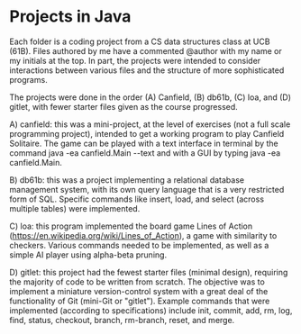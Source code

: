 # Projects in Java

Each folder is a coding project from a CS data structures class at UCB (61B). Files authored by me have a commented @author 
with my name or my initials at the top. In part, the projects were intended to consider interactions between various files and
the structure of more sophisticated programs.

The projects were done in the order (A) Canfield, (B) db61b, (C) loa, and (D) gitlet, with fewer starter files given as
the course progressed.

A) canfield: this was a mini-project, at the level of exercises (not a full scale programming project), intended to 
get a working program to play Canfield Solitaire. The game can be played with a text interface in terminal by 
the command java -ea canfield.Main --text and with a GUI by typing java -ea canfield.Main.

B) db61b: this was a project implementing a relational database management system, with its own query language that is 
a very restricted form of SQL. Specific commands like insert, load, and select (across multiple tables) were implemented. 

C) loa: this program implemented the board game Lines of Action (https://en.wikipedia.org/wiki/Lines_of_Action), a game
with similarity to checkers. Various commands needed to be implemented, as well as a simple AI player using alpha-beta pruning.

D) gitlet: this project had the fewest starter files (minimal design), requiring the majority of code to be written from scratch. The objective was to implement a miniature version-control system with a great deal of the functionality of 
Git (mini-Git or "gitlet"). Example commands that were implemented (according to specifications) include init, commit, add, 
rm, log, find, status, checkout, branch, rm-branch, reset, and merge.




